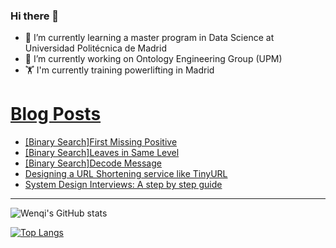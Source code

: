 ### Hi there 👋

- 🌱 I’m currently learning a master program in Data Science at Universidad Politécnica de Madrid
- 🔭 I’m currently working on Ontology Engineering Group (UPM) 
- 🏋️ I'm currently training powerlifting in Madrid

# [Blog Posts](dev.to/jiangwenqi)
<!-- BLOG-POST-LIST:START -->
- [[Binary Search]First Missing Positive](https://dev.to/jiangwenqi/binary-searchfirst-missing-positive-3klj)
- [[Binary Search]Leaves in Same Level](https://dev.to/jiangwenqi/leaves-in-same-level-4h19)
- [[Binary Search]Decode Message](https://dev.to/jiangwenqi/binary-searchdecode-message-2idi)
- [Designing a URL Shortening service like TinyURL](https://dev.to/jiangwenqi/designing-a-url-shortening-service-like-tinyurl-j79)
- [System Design Interviews: A step by step guide](https://dev.to/jiangwenqi/system-design-interviews-a-step-by-step-guide-4f7l)
<!-- BLOG-POST-LIST:END -->


---

![Wenqi's GitHub stats](https://github-readme-stats.vercel.app/api?username=jiangwenqi&show_icons=true&count_private=true)

[![Top Langs](https://github-readme-stats.vercel.app/api/top-langs/?username=jiangwenqi&layout=compact)](https://github.com/jiangwenqi/github-readme-stats)
